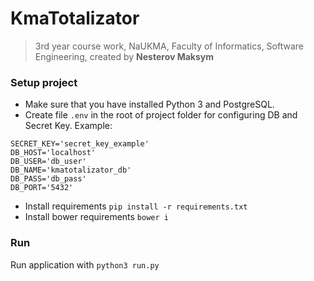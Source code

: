 # KmaTotalizator
> 3rd year course work, NaUKMA, Faculty of Informatics, Software Engineering, created by **Nesterov Maksym**

### Setup project
* Make sure that you have installed Python 3 and PostgreSQL.
* Create file `.env` in the root of project folder for configuring DB and Secret Key. Example:
```
SECRET_KEY='secret_key_example'
DB_HOST='localhost'
DB_USER='db_user'
DB_NAME='kmatotalizator_db'
DB_PASS='db_pass'
DB_PORT='5432'
```
* Install requirements `pip install -r requirements.txt`
* Install bower requirements `bower i`

### Run
Run application with `python3 run.py`